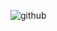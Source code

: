 ![github](https://user-images.githubusercontent.com/71409259/235301185-9f45fb9f-45ae-4ec3-835f-2870a5f4e935.png)
